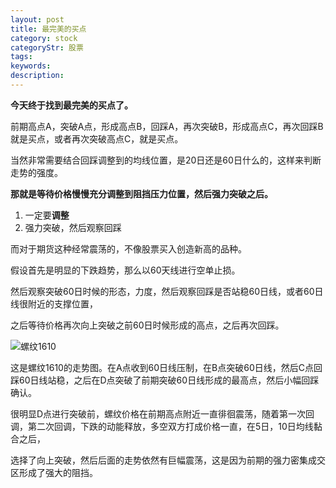 ```yaml
---
layout: post
title: 最完美的买点
category: stock
categoryStr: 股票
tags: 
keywords: 
description: 
---
```


**今天终于找到最完美的买点了。**

前期高点A，突破A点，形成高点B，回踩A，再次突破B，形成高点C，再次回踩B就是买点，或者再次突破高点C，就是买点。

当然非常需要结合回踩调整到的均线位置，是20日还是60日什么的，这样来判断走势的强度。





**那就是等待价格慢慢充分调整到阻挡压力位置，然后强力突破之后。**

1. 一定要**调整**
2. 强力突破，然后观察回踩


而对于期货这种经常震荡的，不像股票买入创造新高的品种。

假设首先是明显的下跌趋势，那么以60天线进行空单止损。

然后观察突破60日时候的形态，力度，然后观察回踩是否站稳60日线，或者60日线很附近的支撑位置，

之后等待价格再次向上突破之前60日时候形成的高点，之后再次回踩。


![螺纹1610](http://img.3gods.com/20160429-rb1610.png "螺纹1610")


这是螺纹1610的走势图。在A点收到60日线压制，在B点突破60日线，然后C点回踩60日线站稳，之后在D点突破了前期突破60日线形成的最高点，然后小幅回踩确认。

很明显D点进行突破前，螺纹价格在前期高点附近一直徘徊震荡，随着第一次回调，第二次回调，下跌的动能释放，多空双方打成价格一直，在5日，10日均线黏合之后，

选择了向上突破，然后后面的走势依然有巨幅震荡，这是因为前期的强力密集成交区形成了强大的阻挡。




